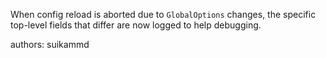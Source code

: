 When config reload is aborted due to `GlobalOptions` changes, the specific top-level fields that differ are now logged to help debugging.

authors: suikammd

